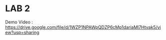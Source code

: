 # LAB 2
Demo Video : https://drive.google.com/file/d/1WZP1NPAWpQDZP6cMp1dariaMl7Htvak5/view?usp=sharing